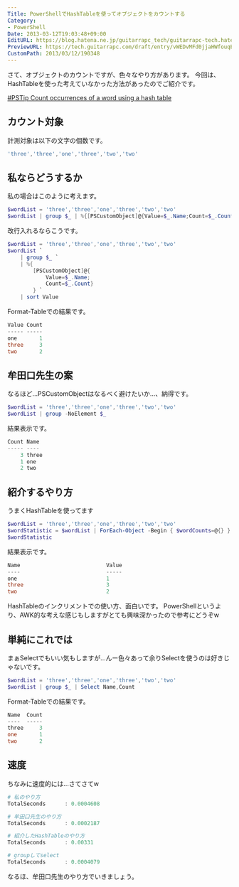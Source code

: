 ```yaml
---
Title: PowerShellでHashTableを使ってオブジェクトをカウントする
Category:
- PowerShell
Date: 2013-03-12T19:03:48+09:00
EditURL: https://blog.hatena.ne.jp/guitarrapc_tech/guitarrapc-tech.hatenablog.com/atom/entry/6802418398340423823
PreviewURL: https://tech.guitarrapc.com/draft/entry/vWEDvMFd0jjaHWfouqEfXtwpDnk
CustomPath: 2013/03/12/190348
---
```


<!--
Date: 2013-03-12T19:03:48+09:00
URL: https://tech.guitarrapc.com/entry/2013/03/12/190348
-->

さて、オブジェクトのカウントですが、色々なやり方があります。
今回は、HashTableを使った考えていなかった方法があったのでご紹介です。

[#PSTip Count occurrences of a word using a hash table]("http://www.powershellmagazine.com/2013/01/21/pstip-count-occurrences-of-a-word-using-a-hash-table/")

## カウント対象

計測対象は以下の文字の個数です。

```ps1
'three','three','one','three','two','two'
```


## 私ならどうするか
私の場合はこのように考えます。

```ps1
$wordList = 'three','three','one','three','two','two'
$wordList | group $_ | %{[PSCustomObject]@{Value=$_.Name;Count=$_.Count}} | sort Value
```


改行入れるならこうです。

```ps1
$wordList = 'three','three','one','three','two','two'
$wordList `
    | group $_ `
    | %{
        [PSCustomObject]@{
            Value=$_.Name;
            Count=$_.Count}
        } `
    | sort Value
```


Format-Tableでの結果です。

```ps1
Value Count
----- -----
one       1
three     3
two       2
```


## 牟田口先生の案
なるほど…PSCustomObjectはなるべく避けたいか…、納得です。

```ps1
$wordList = 'three','three','one','three','two','two'
$wordList | group -NoElement $_
```


結果表示です。

```ps1
Count Name
----- ----
    3 three
    1 one
    2 two
```


## 紹介するやり方
うまくHashTableを使ってます

```ps1
$wordList = 'three','three','one','three','two','two'
$wordStatistic = $wordList | ForEach-Object -Begin { $wordCounts=@{} } -Process { $wordCounts.$_++ } -End { $wordCounts }
$wordStatistic
```


結果表示です。

```ps1
Name                           Value
----                           -----
one                            1
three                          3
two                            2
```


HashTableのインクリメントでの使い方、面白いです。
PowerShellというより、AWK的な考えな感じもしますがとても興味深かったので参考にどうぞw


## 単純にこれでは
まぁSelectでもいい気もしますが…んー色々あって余りSelectを使うのは好きじゃないです。

```ps1
$wordList = 'three','three','one','three','two','two'
$wordList | group $_ | Select Name,Count
```


Format-Tableでの結果です。

```ps1
Name  Count
----  -----
three     3
one       1
two       2
```


## 速度
ちなみに速度的には…さてさてw


```ps1
# 私のやり方
TotalSeconds      : 0.0004608

# 牟田口先生のやり方
TotalSeconds      : 0.0002187

# 紹介したHashTableのやり方
TotalSeconds      : 0.00331

# groupしてselect
TotalSeconds      : 0.0004079
```


なるほ、牟田口先生のやり方でいきましょう。
